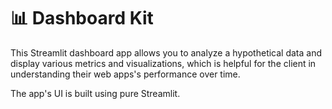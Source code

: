 # 📊 Dashboard Kit

This Streamlit dashboard app allows you to analyze a hypothetical data and display various metrics and visualizations, which is helpful for the client in understanding their web apps's performance over time.

The app's UI is built using pure Streamlit.
